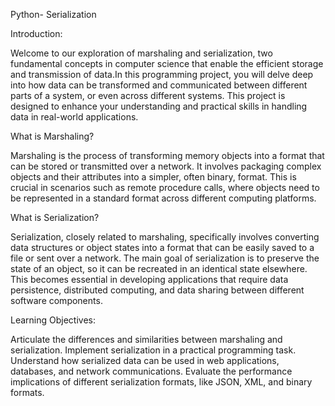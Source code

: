 Python- Serialization

Introduction:

Welcome to our exploration of marshaling and serialization,
two fundamental concepts in computer science that enable the
efficient storage and transmission of data.In this programming project,
you will delve deep into how data can be transformed and communicated between different parts of a system,
or even across different systems. This project is designed to enhance your understanding and practical skills 
in handling data in real-world applications.

What is Marshaling?

Marshaling is the process of transforming memory objects into a format that can be stored or transmitted over a network. 
It involves packaging complex objects and their attributes into a simpler,
often binary, format. This is crucial in scenarios such as remote procedure calls,
where objects need to be represented in a standard format across different computing platforms.

What is Serialization?

Serialization, closely related to marshaling,
specifically involves converting data structures or object states into a format that can be easily saved to a file 
or sent over a network. The main goal of serialization is to preserve the state of an object,
so it can be recreated in an identical state elsewhere.
This becomes essential in developing applications that require data persistence,
distributed computing, and data sharing between different software components.

Learning Objectives:

Articulate the differences and similarities between marshaling and serialization.
Implement serialization in a practical programming task.
Understand how serialized data can be used in web applications, databases, and network communications.
Evaluate the performance implications of different serialization formats, like JSON, XML, and binary formats.

